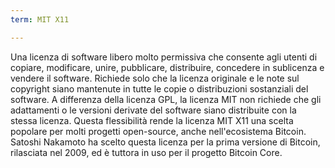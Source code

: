 ```yaml
---
term: MIT X11

---
```

Una licenza di software libero molto permissiva che consente agli utenti di copiare, modificare, unire, pubblicare, distribuire, concedere in sublicenza e vendere il software. Richiede solo che la licenza originale e le note sul copyright siano mantenute in tutte le copie o distribuzioni sostanziali del software. A differenza della licenza GPL, la licenza MIT non richiede che gli adattamenti o le versioni derivate del software siano distribuite con la stessa licenza. Questa flessibilità rende la licenza MIT X11 una scelta popolare per molti progetti open-source, anche nell'ecosistema Bitcoin. Satoshi Nakamoto ha scelto questa licenza per la prima versione di Bitcoin, rilasciata nel 2009, ed è tuttora in uso per il progetto Bitcoin Core.